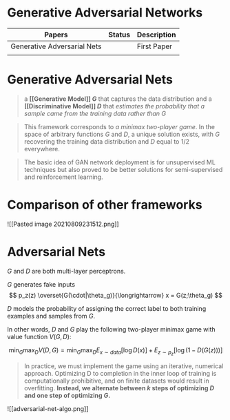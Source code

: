 # Generative Adversarial Networks

| Papers                      | Status | Description |
| --------------------------- | ------ | ----------- |
| Generative Adversarial Nets |        | First Paper |
|                             |        |             |



# Generative Adversarial Nets

> a **[[Generative Model]] $G$** that captures the data distribution
> and a **[[Discriminative Model]] $D$** that *estimates the probability that a sample came from the training data rather than $G$*

> This framework corresponds to *a minimax two-player game*. In the space of arbitrary functions $G$ and $D$, a unique solution exists, with $G$ recovering the training data distribution and $D$ equal to $1/2$ everywhere.

> The basic idea of GAN network deployment is for unsupervised ML techniques but also proved to be better solutions for semi-supervised and reinforcement learning.

# Comparison of other frameworks
![[Pasted image 20210809231512.png]]


# Adversarial Nets

$G$ and $D$ are both multi-layer perceptrons.

$G$ generates fake inputs
$$
	p_z(z) \overset{G(\cdot|\theta_g)}{\longrightarrow}  x = G(z;\theta_g)
$$

$D$ models the probability of assigning the correct label to both training examples and samples from $G$.

In other words, $D$ and $G$ play the following two-player minimax game with value function $V(G, D)$:

$$
	\min_G\max_D V(D, G) = \min_G\max_D E_{x\sim data}[\log D(x)] + E_{z\sim p_z}[\log(1 - D(G(z)))]
$$

> In practice, we must implement the game using an iterative, numerical approach. Optimizing D to completion in the inner loop of training is computationally prohibitive, and on finite datasets would result in overfitting. **Instead, we alternate between $k$ steps of optimizing $D$ and one step of optimizing $G$.**

![[adversarial-net-algo.png]]

